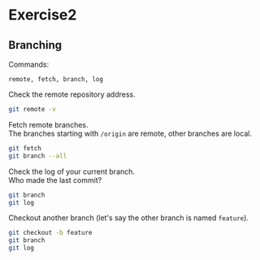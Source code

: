 # Exercise2
## Branching
Commands:
```
remote, fetch, branch, log
```

Check the remote repository address.
```bash
git remote -v
```

Fetch remote branches.   
The branches starting with `/origin` are remote, other branches are local.   
```bash
git fetch
git branch --all
```

Check the log of your current branch.   
Who made the last commit?   
```bash
git branch
git log
```

Checkout another branch (let's say the other branch is named `feature`).
```bash
git checkout -b feature
git branch
git log
```